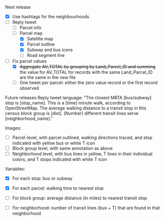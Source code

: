 Next release
* [x] Use hashtags for the neighbourhoods 
* [ ] Reply tweet
  * [ ] Parcel info
  * [ ] Parcel map
    * [x] Satellite map
    * [x] Parcel outline
    * [x] Subway and bus icons
    * [ ] Road segment line
* [ ] Fix parcel values
  * [x] <s>Aggregate AV_TOTAL by grouping by Land_Parcel_ID and summing</s> the value for AV_TOTAL for records with the same Land_Parcel_ID are the same in the new file
  * [ ] One tweet per parcel: either the zero value record or the first record observed

Future releases
Reply tweet language:
"The closest MBTA [bus/subway] stop is [stop_name]. This is a [time] minute walk, according to OpenStreetMap. The average walking distance to a transit stop in this census block group is [dist]. [Number] different transit lines serve [neighborhood_name]."

Images:
* [ ] Parcel-level, with parcel outlined, walking directions traced, and stop indicated with yellow bus or white T icon
* [ ] Block group level, with same annotation as above
* [ ] Neighborhood level, with bus lines in yellow, T lines in their individual colors, and T stops indicated with white T icon

Variables:
* [x] For each stop: bus or subway
* [x] For each parcel: walking time to nearest stop
* [ ] For block group: average distance (in miles) to nearest transit stop
* [ ] For neighborhood: number of transit lines (bus + T) that are found in that neighborhood

